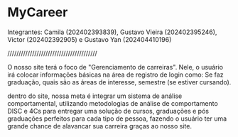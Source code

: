 # MyCareer
Integrantes: Camila (202402393839), Gustavo Vieira (202402395246), Victor (202402392905) e Gustavo Yan (202404410196)

////////////////////////////////////////

O nosso site terá o foco de "Gerenciamento de carreiras". Nele, o usuário irá colocar informações básicas na área de registro de login como: Se faz graduação, quais são as áreas de interesse, semestre (se estiver cursando).

dentro do site, nossa meta é integrar um sistema de análise comportamental, utilizando metodologias de análise de comportamento DISC e 4Cs para entregar uma solução de cursos, graduações e pós graduações perfeitos para cada tipo de pessoa, fazendo o usuário ter uma grande chance de alavancar sua carreira graças ao nosso site.
